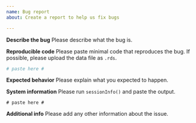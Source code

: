```yaml
---
name: Bug report
about: Create a report to help us fix bugs

---
```


**Describe the bug**
Please describe what the bug is.

**Reproducible code**
Please paste minimal code that reproduces the bug. If possible, please upload the data file as `.rds`.
```r
# paste here #
```

**Expected behavior**
Please explain what you expected to happen.

**System information**
Please run `sessionInfo()` and paste the output.
```
# paste here #
```

**Additional info**
Please add any other information about the issue.
